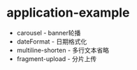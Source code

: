 # application-example
- carousel - banner轮播
- dateFormat - 日期格式化
- multiline-shorten - 多行文本省略
- fragment-upload - 分片上传
